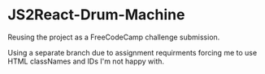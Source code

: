 # JS2React-Drum-Machine

Reusing the project as a FreeCodeCamp challenge submission.

Using a separate branch due to assignment requirments forcing me to use HTML classNames and IDs I'm not happy with.
